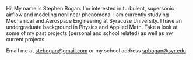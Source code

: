 Hi! My name is Stephen Bogan.
I'm interested in turbulent, supersonic airflow and modeling nonlinear phenomena.
I am currently studying Mechanical and Aerospace Engineering at Syracuse University. I have an undergraduate background in Physics and Applied Math.
Take a look at some of my past projects (personal and school related) as well as my current projects.

Email me at stebogan@gmail.com or my school address spbogan@syr.edu.



